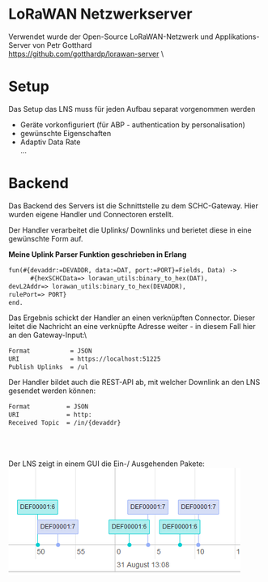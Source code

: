 LoRaWAN Netzwerkserver
===================
Verwendet wurde der Open-Source LoRaWAN-Netzwerk und Applikations-Server von Petr Gotthard\
https://github.com/gotthardp/lorawan-server
\



# Setup
Das Setup das LNS muss für jeden Aufbau separat vorgenommen werden
- Geräte vorkonfiguriert (für ABP - authentication by personalisation)
- gewünschte Eigenschaften
- Adaptiv Data Rate\
...



# Backend
Das Backend des Servers ist die Schnittstelle zu dem SCHC-Gateway.
Hier wurden eigene Handler und Connectoren erstellt.

Der Handler verarbeitet die Uplinks/ Downlinks und berietet diese in eine gewünschte Form auf.

**Meine Uplink Parser Funktion geschrieben in Erlang**
```
fun(#{devaddr:=DEVADDR, data:=DAT, port:=PORT}=Fields, Data) ->
      #{hexSCHCData=> lorawan_utils:binary_to_hex(DAT),
devL2Addr=> lorawan_utils:binary_to_hex(DEVADDR),
rulePort=> PORT}
end.
```
Das Ergebnis schickt der Handler an einen verknüpften Connector.
Dieser leitet die Nachricht an eine verknüpfte Adresse weiter - in diesem Fall hier an den Gateway-Input:\
```
Format           = JSON
URI              = https://localhost:51225
Publish Uplinks  = /ul
```

Der Handler bildet auch die REST-API ab, mit welcher Downlink an den LNS gesendet werden können:
```
Format          = JSON
URI             = http:
Received Topic  = /in/{devaddr}
```
\
\
\
Der LNS zeigt in einem GUI die Ein-/ Ausgehenden Pakete:\
![](Dashboard-des-LNS.png)

